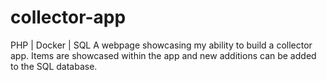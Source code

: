 # collector-app
PHP | Docker | SQL 
A webpage showcasing my ability to build a collector app.
Items are showcased within the app and new additions can be added to the SQL database.
